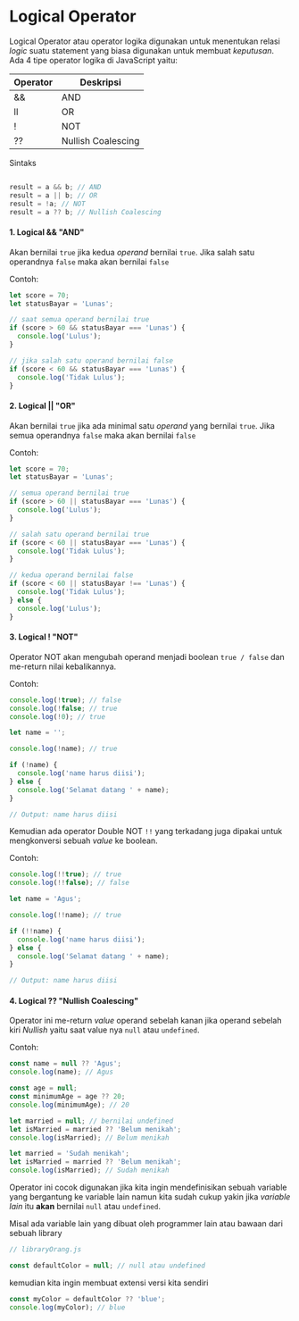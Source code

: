 # Logical Operator


Logical Operator atau operator logika digunakan untuk menentukan relasi _logic_ suatu statement yang biasa digunakan untuk membuat *keputusan*. Ada 4 tipe operator logika di JavaScript yaitu:

| Operator | Deskripsi |
| -------- | --------- |
| &&       | AND       |
| ll       | OR      |
| !        | NOT     |
| ??       | Nullish Coalescing |

Sintaks
```javascript

result = a && b; // AND
result = a || b; // OR
result = !a; // NOT
result = a ?? b; // Nullish Coalescing
```

#### 1. Logical **&&** "**AND**"
Akan bernilai ```true``` jika kedua _operand_ bernilai ```true```. Jika salah satu operandnya ```false``` maka akan bernilai ```false```

Contoh:

```javascript
let score = 70;
let statusBayar = 'Lunas';

// saat semua operand bernilai true
if (score > 60 && statusBayar === 'Lunas') {
  console.log('Lulus');
}

// jika salah satu operand bernilai false
if (score < 60 && statusBayar === 'Lunas') {
  console.log('Tidak Lulus');
}
```

#### 2. Logical **||** "**OR**"

Akan bernilai ```true``` jika ada minimal satu _operand_ yang bernilai ```true```. Jika semua operandnya ```false``` maka akan bernilai ```false```

Contoh:
```javascript
let score = 70;
let statusBayar = 'Lunas';

// semua operand bernilai true
if (score > 60 || statusBayar === 'Lunas') {
  console.log('Lulus');
}

// salah satu operand bernilai true
if (score < 60 || statusBayar === 'Lunas') {
  console.log('Tidak Lulus');
}

// kedua operand bernilai false
if (score < 60 || statusBayar !== 'Lunas') {
  console.log('Tidak Lulus');
} else {
  console.log('Lulus');
}
```

#### 3. Logical **!** "**NOT**"
Operator NOT akan mengubah operand menjadi boolean ```true / false``` dan me-return nilai kebalikannya.

Contoh:

```javascript
console.log(!true); // false
console.log(!false; // true
console.log(!0); // true

let name = '';

console.log(!name); // true

if (!name) {
  console.log('name harus diisi');
} else {
  console.log('Selamat datang ' + name);
}

// Output: name harus diisi
```

Kemudian ada operator Double NOT ```!!``` yang terkadang juga dipakai untuk mengkonversi sebuah _value_ ke boolean.

Contoh:

```javascript
console.log(!!true); // true
console.log(!!false); // false

let name = 'Agus';

console.log(!!name); // true

if (!!name) {
  console.log('name harus diisi');
} else {
  console.log('Selamat datang ' + name);
}

// Output: name harus diisi
```

#### 4. Logical **??** "**Nullish Coalescing**"

Operator ini me-return _value_ operand sebelah kanan jika operand sebelah kiri _Nullish_ yaitu saat value nya ```null``` atau ```undefined```. 

Contoh:

```javascript
const name = null ?? 'Agus';
console.log(name); // Agus

const age = null;
const minimumAge = age ?? 20;
console.log(minimumAge); // 20

let married = null; // bernilai undefined
let isMarried = married ?? 'Belum menikah';
console.log(isMarried); // Belum menikah

let married = 'Sudah menikah';
let isMarried = married ?? 'Belum menikah';
console.log(isMarried); // Sudah menikah
```

Operator ini cocok digunakan jika kita ingin mendefinisikan sebuah variable yang bergantung ke variable lain namun kita sudah cukup yakin jika _variable lain_ itu **akan** bernilai ```null``` atau ```undefined```.


Misal ada variable lain yang dibuat oleh programmer lain atau bawaan dari sebuah library

```javascript
// libraryOrang.js

const defaultColor = null; // null atau undefined
```
kemudian kita ingin membuat extensi versi kita sendiri

```javascript
const myColor = defaultColor ?? 'blue';
console.log(myColor); // blue
```